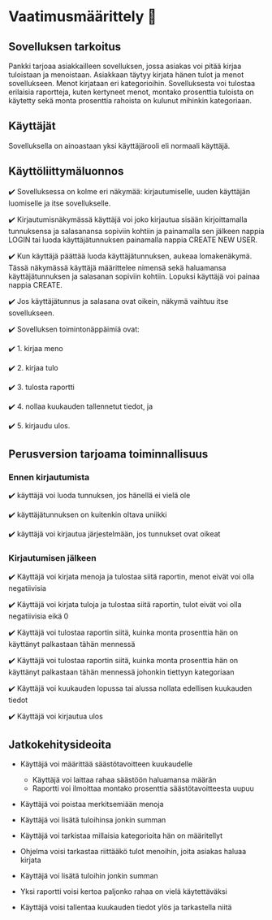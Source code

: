# Vaatimusmäärittely  :gem:

## Sovelluksen tarkoitus
Pankki tarjoaa asiakkailleen sovelluksen, jossa asiakas voi pitää kirjaa tuloistaan ja menoistaan. Asiakkaan täytyy kirjata hänen tulot ja menot sovellukseen. Menot kirjataan eri kategorioihin. Sovelluksesta voi tulostaa erilaisia raportteja, kuten kertyneet menot, montako prosenttia tuloista on käytetty sekä monta prosenttia rahoista on kulunut mihinkin kategoriaan. 

## Käyttäjät
Sovelluksella on ainoastaan yksi käyttäjärooli eli normaali käyttäjä.

## Käyttöliittymäluonnos

:heavy_check_mark: Sovelluksessa on kolme eri näkymää: kirjautumiselle, uuden käyttäjän luomiselle ja itse sovellukselle.

:heavy_check_mark: Kirjautumisnäkymässä käyttäjä voi joko kirjautua sisään kirjoittamalla tunnuksensa ja salasanansa sopiviin kohtiin ja painamalla sen jälkeen nappia LOGIN tai luoda käyttäjätunnuksen painamalla nappia CREATE NEW USER.

:heavy_check_mark: Kun käyttäjä päättää luoda käyttäjätunnuksen, aukeaa lomakenäkymä. Tässä näkymässä käyttäjä määrittelee nimensä sekä haluamansa käyttäjätunnuksen ja salasanan sopiviin kohtiin. Lopuksi käyttäjä voi painaa nappia CREATE.

:heavy_check_mark: Jos käyttäjätunnus ja salasana ovat oikein, näkymä vaihtuu itse sovellukseen.  

:heavy_check_mark: Sovelluksen toimintonäppäimiä ovat: 

:heavy_check_mark: 1. kirjaa meno

:heavy_check_mark: 2. kirjaa tulo 
	           
:heavy_check_mark: 3. tulosta raportti 

:heavy_check_mark: 4. nollaa kuukauden tallennetut tiedot, ja

:heavy_check_mark: 5. kirjaudu ulos.

## Perusversion tarjoama toiminnallisuus

### Ennen kirjautumista

:heavy_check_mark: käyttäjä voi luoda tunnuksen, jos hänellä ei vielä ole

:heavy_check_mark: käyttäjätunnuksen on kuitenkin oltava uniikki

:heavy_check_mark: käyttäjä voi kirjautua järjestelmään, jos tunnukset ovat oikeat

### Kirjautumisen jälkeen

:heavy_check_mark: Käyttäjä voi kirjata menoja ja tulostaa siitä raportin, menot eivät voi olla negatiivisia

:heavy_check_mark: Käyttäjä voi kirjata tuloja ja tulostaa siitä raportin, tulot eivät voi olla negatiivisia eikä 0

:heavy_check_mark: Käyttäjä voi tulostaa raportin siitä, kuinka monta prosenttia hän on käyttänyt palkastaan tähän mennessä

:heavy_check_mark: Käyttäjä voi tulostaa raportin siitä, kuinka monta prosenttia hän on käyttänyt palkastaan tähän mennessä johonkin tiettyyn kategoriaan

:heavy_check_mark: Käyttäjä voi kuukauden lopussa tai alussa nollata edellisen kuukauden tiedot

:heavy_check_mark: Käyttäjä voi kirjautua ulos

## Jatkokehitysideoita

- Käyttäjä voi määrittää säästötavoitteen kuukaudelle 
  - Käyttäjä voi laittaa rahaa säästöön haluamansa määrän
  - Raportti voi ilmoittaa montako prosenttia säästötavoitteesta uupuu

- Käyttäjä voi poistaa merkitsemiään menoja

- Käyttäjä voi lisätä tuloihinsa jonkin summan

- Käyttäjä voi tarkistaa millaisia kategorioita hän on määritellyt

- Ohjelma voisi tarkastaa riittääkö tulot menoihin, joita asiakas haluaa kirjata

- Käyttäjä voi lisätä tuloihin jonkin summan

- Yksi raportti voisi kertoa paljonko rahaa on vielä käytettäväksi

- Käyttäjä voisi tallentaa kuukauden tiedot ylös ja tarkastella niitä

